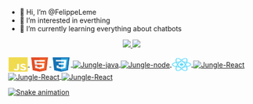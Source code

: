 - 👋 Hi, I’m @FelippeLeme
- 👀 I’m interested in everthing
- 🌱 I’m currently learning everything about chatbots



<div align="center">
  <a href="https://github.com/FelippeLeme">
  <img height="180em" src="https://github-readme-stats.vercel.app/api?username=FelippeLeme&show_icons=true&theme=dracula&include_all_commits=true&count_private=true"/>
  <img height="180em" src="https://github-readme-stats.vercel.app/api/top-langs/?username=FelippeLeme&layout=compact&langs_count=7&theme=dracula"/>
</div>
  
 <div style="display: inline_block"><br>
  <img align="center" alt="Jungle-Js" height="30" width="40" src="https://raw.githubusercontent.com/devicons/devicon/master/icons/javascript/javascript-plain.svg">
  <img align="center" alt="Jungle-HTML" height="30" width="40" src="https://raw.githubusercontent.com/devicons/devicon/master/icons/html5/html5-original.svg">
  <img align="center" alt="Jungle-CSS" height="30" width="40" src="https://raw.githubusercontent.com/devicons/devicon/master/icons/css3/css3-original.svg">
  <img align="center" alt="Jungle-java" height="30" width="40" src="https://cdn.jsdelivr.net/gh/devicons/devicon/icons/java/java-original.svg">
  <img align="center" alt="Jungle-node" height="30" width="40" src="https://cdn.jsdelivr.net/gh/devicons/devicon/icons/nodejs/nodejs-original.svg">
  <img align="center" alt="Jungle-React" height="30" width="40" src="https://raw.githubusercontent.com/devicons/devicon/master/icons/react/react-original.svg">
  <img align="center" alt="Jungle-React" height="30" width="40" src="https://cdn.jsdelivr.net/gh/devicons/devicon/icons/webpack/webpack-original.svg">
  <img align="center" alt="Jungle-React" height="30" width="40" src="https://cdn.jsdelivr.net/gh/devicons/devicon/icons/gulp/gulp-plain.svg">
  <img align="center" alt="Jungle-React" height="30" width="40" src="https://cdn.jsdelivr.net/gh/devicons/devicon/icons/sass/sass-original.svg">
</div>
  
  
  
 ![Snake animation](https://github.com/FelippeLeme/FelippeLeme/blob/output/github-contribution-grid-snake.svg)

<!---
FelippeLeme/FelippeLeme is a ✨ special ✨ repository because its `README.md` (this file) appears on your GitHub profile.
You can click the Preview link to take a look at your changes.
--->
